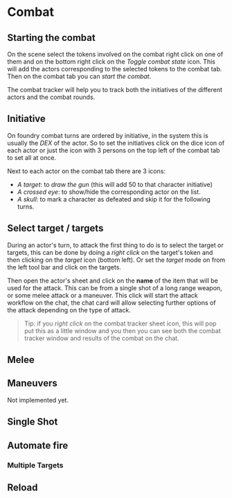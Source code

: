 <!--- This file is auto generated from module/manual/uk/combat.md -->
# Combat

## Starting the combat

On the scene select the tokens involved on the combat right click on one of them and on the bottom right click on the _Toggle combat state_ icon. This will add the actors corresponding to the selected tokens to the combat tab.
Then on the combat tab you can _start the combat_.

The combat tracker will help you to track both the initiatives of the different actors and the combat rounds.

## Initiative

On foundry combat turns are ordered by initiative, in the system this is usually the _DEX_ of the actor. So to set the initiatives click on the dice icon of each actor or just the icon with 3 persons on the top left of the combat tab to set all at once.

Next to each actor on the combat tab there are 3 icons:

- _A target_: to _draw the gun_ (this will add 50 to that character initiative)
- _A crossed eye_: to show/hide the corresponding actor on the list.
- _A skull_: to mark a character as defeated and skip it for the following turns.

## Select target / targets

During an actor's turn, to attack the first thing to do is to select the target or targets, this can be done by doing a _right click_ on the target's token and then clicking on the _target_ icon (bottom left). Or set the _target_ mode on from the left tool bar and click on the targets.

Then open the actor's sheet and click on the **name** of the item that will be used for the attack. This can be from a single shot of a long range weapon, or some melee attack or a maneuver.
This click will start the attack workflow on the chat, the chat card will allow selecting further options of the attack depending on the type of attack.

> Tip: if you _right click_ on the combat tracker sheet icon, this will pop put this as a little window and you then you can see both the combat tracker window and results of the combat on the chat.

## Melee

## Maneuvers

Not implemented yet.

## Single Shot

## Automate fire

### Multiple Targets

## Reload
